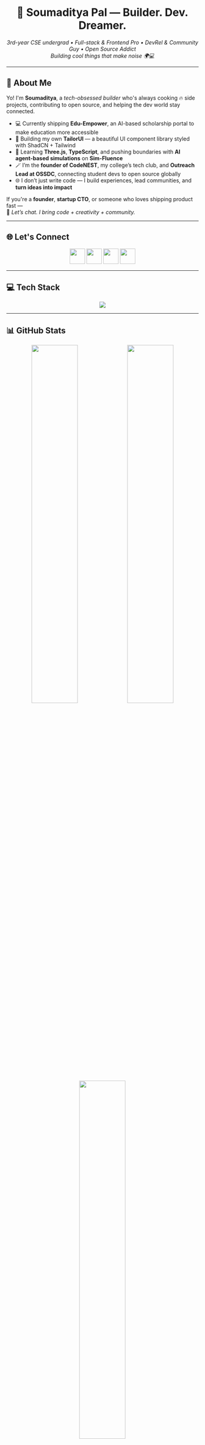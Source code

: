 <h1 align="center">🚀 Soumaditya Pal — Builder. Dev. Dreamer.</h1>

<p align="center">
  <em>
    3rd-year CSE undergrad • Full-stack & Frontend Pro • DevRel & Community Guy • Open Source Addict <br/>
    Building cool things that make noise 🌍💻
  </em>
</p>

---

## 🤩 About Me

Yo! I'm **Soumaditya**, a *tech-obsessed builder* who's always cooking 🔥 side projects, contributing to open source, and helping the dev world stay connected.

- 💻 Currently shipping **Edu-Empower**, an AI-based scholarship portal to make education more accessible
- 🎨 Building my own **TailorUI** — a beautiful UI component library styled with ShadCN + Tailwind
- 🧠 Learning **Three.js**, **TypeScript**, and pushing boundaries with **AI agent-based simulations** on **Sim-Fluence**
- 🪄 I’m the **founder of CodeNEST**, my college’s tech club, and **Outreach Lead at OSSDC**, connecting student devs to open source globally
- 🌐 I don’t just write code — I build experiences, lead communities, and **turn ideas into impact**

If you're a **founder**, **startup CTO**, or someone who loves shipping product fast —  
📩 *Let’s chat. I bring code + creativity + community.*

---

## 🌐 Let's Connect

<p align="center">
  <a href="https://instagram.com/soumaditya.pal"><img src="https://skillicons.dev/icons?i=instagram" height="40"/></a>
  <a href="https://www.linkedin.com/in/soumaditya-pal-109029309"><img src="https://skillicons.dev/icons?i=linkedin" height="40"/></a>
  <a href="https://x.com/soumadityapal"><img src="https://skillicons.dev/icons?i=twitter" height="40"/></a>
  <a href="mailto:soumadityapal@outlook.com"><img src="https://skillicons.dev/icons?i=gmail" height="40"/></a>
</p>

---

## 💻 Tech Stack

<p align="center">
  <img src="https://skillicons.dev/icons?i=html,css,js,ts,react,next,nodejs,express,mongodb,postgres,tailwind,threejs,shadcn,prisma,supabase,vercel,netlify,git,github,docker,figma,vite,firebase,appwrite,postman,jwt,gcp,c,cpp" />
</p>

---

## 📊 GitHub Stats

<p align="center">
  <img src="https://github-readme-stats.vercel.app/api?username=palsoumaditya&theme=radical&hide_border=false&include_all_commits=true&count_private=true" width="49%"/>
  <img src="https://github-readme-streak-stats.herokuapp.com?user=palsoumaditya&theme=radical&hide_border=false" width="49%"/>
</p>

<p align="center">
  <img src="https://github-readme-stats.vercel.app/api/top-langs/?username=palsoumaditya&theme=radical&layout=compact&hide_border=false" width="49%"/>
</p>

---

## 🔝 Top Contributed Repos

<p align="center">
  <img src="https://github-contributor-stats.vercel.app/api?username=palsoumaditya&limit=5&theme=radical&combine_all_yearly_contributions=true" />
</p>

---

<p align="center">
  <img src="https://visitcount.itsvg.in/api?id=palsoumaditya&icon=0&color=6" />
</p>

---

<p align="center">
  <em>⚡ Built with love, caffeine, community vibes & open-source magic ✨</em>
</p>
